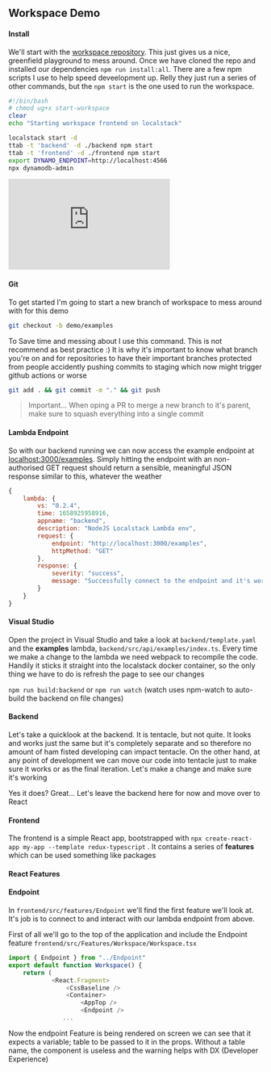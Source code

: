 ## Workspace Demo

#### Install

We'll start with the [workspace repository](https://github.com/DT9Media/dt9-workspace/tree/epic/back2front). This just gives us a nice, greenfield playground to mess around. Once we have cloned the repo and  installed our dependencies `npm run install:all`. There are a few npm scripts I use to help speed deveelopment up. Relly they just run a series of other commands, but the `npm start` is the one used to run the workspace.

```bash
#!/bin/bash
# chmod ug+x start-workspace
clear
echo "Starting workspace frontend on localstack"

localstack start -d
ttab -t 'backend' -d ./backend npm start
ttab -t 'frontend' -d ./frontend npm start
export DYNAMO_ENDPOINT=http://localhost:4566
npx dynamodb-admin
```

<iframe src="https://player.vimeo.com/video/733903424?h=c5344a4474&amp;title=0&amp;byline=0&amp;portrait=0&amp;speed=0&amp;badge=0&amp;autopause=0&amp;player_id=0&amp;app_id=58479" width="320" height="180" frameborder="0" allow="autoplay; fullscreen; picture-in-picture" allowfullscreen title="Start Workspace"></iframe> 

#### Git

To get started I'm going to start a new branch of workspace to mess around with for this demo

```bash
git checkout -b demo/examples
```

To Save time and messing about I use this command. This is not recommend as best practice :) It is why it's important to know what branch you're on and for repositories to have their important branches protected from people accidently pushing commits to staging which now might trigger github actions or worse

```bash
git add . && git commit -m "." && git push
```

> Important... When oping a PR to merge a new branch to it's parent, make sure to squash everything into a single commit

#### Lambda Endpoint

So with our backend running we can now access the example endpoint at [localhost:3000/examples](http://localhost:3000/examples). Simply hitting the endpoint with an non-authorised GET request should return a sensible, meaningful JSON response similar to this, whatever the weather

```javascript
{
	lambda: {
		vs: "0.2.4",
		time: 1658925958916,
		appname: "backend",
		description: "NodeJS Localstack Lambda env",
		request: {
			endpoint: "http://localhost:3000/examples",
			httpMethod: "GET"
		},
		response: {
			severity: "success",
			message: "Successfully connect to the endpoint and it's working fine, thanks"
		}
	}
}
```

#### Visual Studio

Open the project in Visual Studio and take a look at `backend/template.yaml` and the **examples** lambda, `backend/src/api/examples/index.ts`. Every time we make a change to the lambda we need webpack to recompile the code. Handily it sticks it straight into the localstack docker container, so the only thing we have to do is refresh the page to see our changes

`npm run build:backend` or `npm run watch` (watch uses npm-watch to auto-build the backend on file changes)

#### Backend

Let's take a quicklook at the backend. It is tentacle, but not quite. It looks and works just the same but it's completely separate and so therefore no amount of ham fisted developing can impact tentacle. On the other hand, at any point of development we can move our code into tentacle just to make sure it works or as the final iteration. Let's make a change and make sure it's working

Yes it does? Great... Let's leave the backend here for now and move over to React

#### Frontend

The frontend is a simple React app, bootstrapped with `npx create-react-app my-app --template redux-typescript` . It contains a series of **features** which can be used something like packages

#### React Features

#### Endpoint

In `frontend/src/features/Endpoint` we'll find the first feature we'll look at. It's job is to connect to and interact with our lambda endpoint from above. 

First of all we'll go to the top of the application and include the Endpoint feature `frontend/src/Features/Workspace/Workspace.tsx`

```javascript
import { Endpoint } from "../Endpoint"
export default function Workspace() {
    return (
            <React.Fragment>
                <CssBaseline />
                <Container>
                    <AppTop />
                    <Endpoint />
               ...
```

Now the endpoint Feature is being rendered on screen we can see that it expects a variable; table to be passed to it in the props. Without a table name, the component is useless and the warning helps with DX (Developer Experience)

